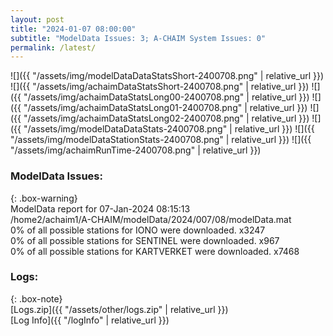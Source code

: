 ```yaml
---
layout: post
title: "2024-01-07 08:00:00"
subtitle: "ModelData Issues: 3; A-CHAIM System Issues: 0"
permalink: /latest/
---
```


![]({{ "/assets/img/modelDataDataStatsShort-2400708.png" | relative_url }})
![]({{ "/assets/img/achaimDataStatsShort-2400708.png" | relative_url }})
![]({{ "/assets/img/achaimDataStatsLong00-2400708.png" | relative_url }})
![]({{ "/assets/img/achaimDataStatsLong01-2400708.png" | relative_url }})
![]({{ "/assets/img/achaimDataStatsLong02-2400708.png" | relative_url }})
![]({{ "/assets/img/modelDataDataStats-2400708.png" | relative_url }})
![]({{ "/assets/img/modelDataStationStats-2400708.png" | relative_url }})
![]({{ "/assets/img/achaimRunTime-2400708.png" | relative_url }})


### ModelData Issues:  
  
{: .box-warning}  
 ModelData report for 07-Jan-2024 08:15:13   
 /home2/achaim1/A-CHAIM/modelData/2024/007/08/modelData.mat   
 0% of all possible stations for IONO were downloaded. x3247   
 0% of all possible stations for SENTINEL were downloaded. x967   
 0% of all possible stations for KARTVERKET were downloaded. x7468   
  


### Logs:  
  
{: .box-note}  
[Logs.zip]({{ "/assets/other/logs.zip" | relative_url }})  
[Log Info]({{ "/logInfo" | relative_url }})  
